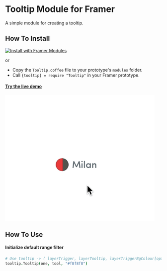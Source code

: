
# Tooltip Module for Framer

A simple module for creating a tooltip.

## How To Install
<a href='https://open.framermodules.com/Range Filter'>
    <img alt='Install with Framer Modules'
    src='https://www.framermodules.com/assets/badge@2x.png' width='160' height='40' /></a>

or

- Copy the ```Tooltip.coffee``` file to your prototype's ```modules``` folder.
- Call ```{tooltip} = require "Tooltip"``` in your Framer prototype.

#### [Try the live demo](https://framer.cloud/PVruS)

![Screen Demo](./tooltipDemo.gif)

## How To Use

#### Initialize default range filter
```coffeescript
# Use tooltip -> ( layerTrigger, layerTooltip, layerTriggerBgColour[optional] )
tooltip.Tooltip(one, tool, "#f8f8f8")
```
